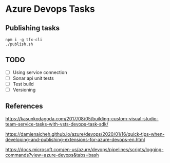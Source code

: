 # Azure Devops Tasks

## Publishing tasks

```shell
npm i -g tfx-cli
./publish.sh
```

## TODO

- [ ] Using service connection
- [ ] Sonar api unit tests
- [ ] Test build
- [ ] Versioning

## References

https://kasunkodagoda.com/2017/08/05/building-custom-visual-studio-team-service-tasks-with-vsts-devops-task-sdk/

https://damienaicheh.github.io/azure/devops/2020/01/16/quick-tips-when-developing-and-publishing-extensions-for-azure-devops-en.html

https://docs.microsoft.com/en-us/azure/devops/pipelines/scripts/logging-commands?view=azure-devops&tabs=bash